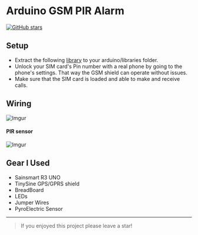 
# Arduino GSM PIR Alarm

[![GitHub stars](https://img.shields.io/github/stars/catman85/Arduino-GSM-PIR-Alarm.svg)](https://github.com/catman85/Arduino-GSM-PIR-Alarm/stargazers)

## Setup
- Extract the following [library](https://github.com/MarcoMartines/GSM-GPRS-GPS-Shield "library") to your arduino/libraries folder.
- Unlock your SIM card's Pin number with a real phone by going to the phone's settings. That way the GSM shield can operate without issues. 
- Make sure that the SIM card is loaded and able to make and receive calls.


## Wiring
![Imgur](https://i.imgur.com/WcdKuvJ.png)

#### PIR sensor
![Imgur](https://i.imgur.com/DHqML9l.jpg)

## Gear I Used
- Sainsmart R3 UNO 
- TinySine GPS/GPRS shield
- BreadBoard
- LEDs
- Jumper Wires
- PyroElectric Sensor


------------

>  If you enjoyed this project please leave a star! 
